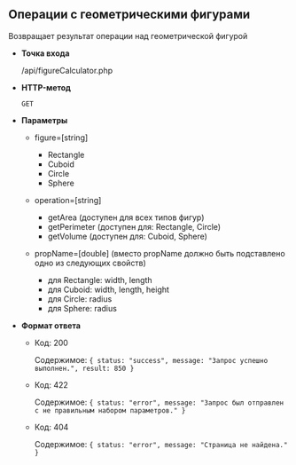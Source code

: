 **Операции с геометрическими фигурами**
----

Возвращает результат операции над геометрической фигурой

* **Точка входа**

  /api/figureCalculator.php

* **HTTP-метод**

  `GET`
  
* **Параметры**

  - figure=[string]
    
    - Rectangle
    - Cuboid
    - Circle
    - Sphere

  - operation=[string]
    - getArea (доступен для всех типов фигур)
    - getPerimeter (доступен для: Rectangle, Circle)
    - getVolume (доступен для: Cuboid, Sphere)
   
  - propName=[double] (вместо propName должно быть подставлено одно из следующих свойств)
    - для Rectangle: width, length
    - для Cuboid: width, length, height
    - для Circle: radius
    - для Sphere: radius

* **Формат ответа**

    - Код: 200
      
      Содержимое: `{ status: "success", message: "Запрос успешно выполнен.", result: 850 }`
    
    - Код: 422
      
      Содержимое: `{ status: "error", message: "Запрос был отправлен с не правильным набором параметров." }`
      
    - Код: 404
      
      Содержимое: `{ status: "error", message: "Страница не найдена." }`
